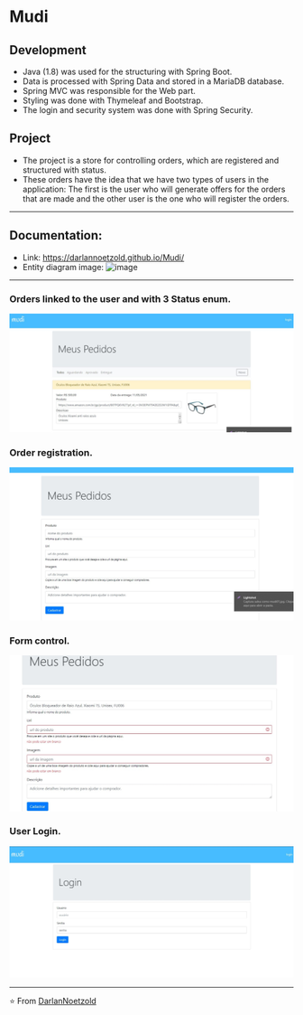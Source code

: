 # Mudi

## Development
* Java (1.8) was used for the structuring with Spring Boot.
* Data is processed with Spring Data and stored in a MariaDB database.
* Spring MVC was responsible for the Web part.
* Styling was done with Thymeleaf and Bootstrap.
* The login and security system was done with Spring Security.

## Project
* The project is a store for controlling orders, which are registered and structured with status.
* These orders have the idea that we have two types of users in the application: The first is the user who will generate offers for the orders that are made and the other user is the one who will register the orders.

---

## Documentation:
* Link: https://darlannoetzold.github.io/Mudi/
* Entity diagram image:
![image](https://user-images.githubusercontent.com/41628589/120195493-3ed18980-c1f5-11eb-88ee-e9418726deaa.png)

---

### Orders linked to the user and with 3 Status enum.
<img src="https://github.com/DarlanNoetzold/Mudi/blob/main/mudi01.jpg" />

### Order registration.
<img src="https://github.com/DarlanNoetzold/Mudi/blob/main/mudi02.jpg" />

### Form control.
<img src="https://github.com/DarlanNoetzold/Mudi/blob/main/mudi03.jpg" />

### User Login.
<img src="https://github.com/DarlanNoetzold/Mudi/blob/main/mudi04.jpg" />

---

⭐️ From [DarlanNoetzold](https://github.com/DarlanNoetzold)
